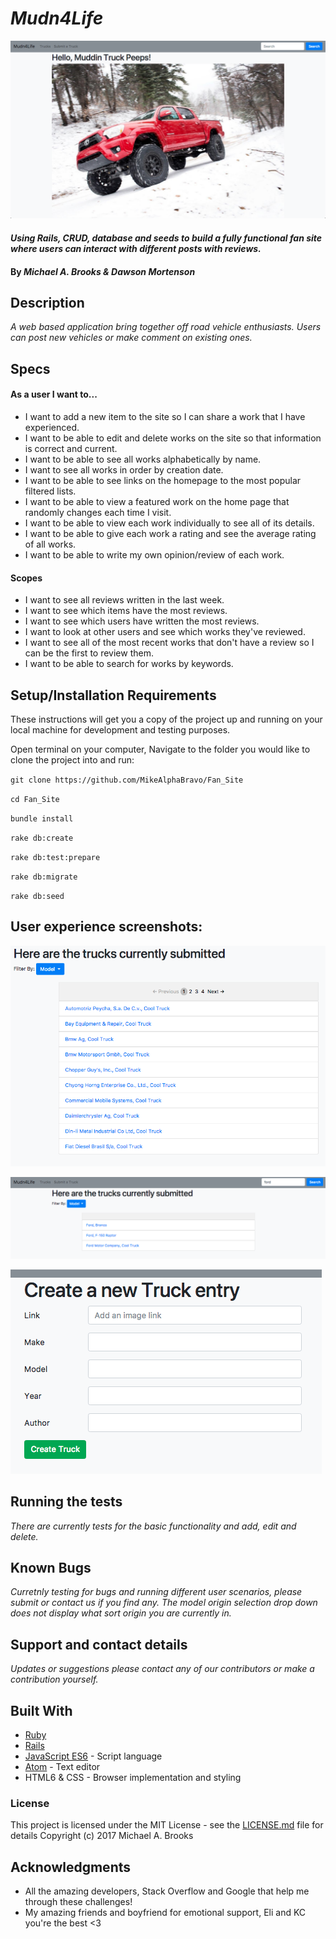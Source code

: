 # _Mudn4Life_

![alt text](/img/homepage.png)

#### _Using Rails, CRUD, database and seeds to build a fully functional fan site where users can interact with different posts with reviews._

#### By _Michael A. Brooks & Dawson Mortenson_

## Description

_A web based application bring together off road vehicle enthusiasts.  Users can post new vehicles or make comment on existing ones._

## Specs

#### As a user I want to...

* I want to add a new item to the site so I can share a work that I have experienced.
* I want to be able to edit and delete works on the site so that information is correct and current.
* I want to be able to see all works alphabetically by name.
* I want to see all works in order by creation date.
* I want to be able to see links on the homepage to the most popular filtered lists.
* I want to be able to view a featured work on the home page that randomly changes each time I visit.
* I want to be able to view each work individually to see all of its details.
* I want to be able to give each work a rating and see the average rating of all works.
* I want to be able to write my own opinion/review of each work.

#### Scopes

* I want to see all reviews written in the last week.
* I want to see which items have the most reviews.
* I want to see which users have written the most reviews.
* I want to look at other users and see which works they've reviewed.
* I want to see all of the most recent works that don't have a review so I can be the first to review them.
* I want to be able to search for works by keywords.

## Setup/Installation Requirements

These instructions will get you a copy of the project up and running on your local machine for development and testing purposes.

Open terminal on your computer,
Navigate to the folder you would like to clone the project into and run:

`git clone https://github.com/MikeAlphaBravo/Fan_Site`

`cd Fan_Site`

`bundle install`

`rake db:create`

`rake db:test:prepare`

`rake db:migrate`

`rake db:seed`

## User experience screenshots:

![alt text](/img/list.png)

![alt text](/img/search.png)

![alt text](/img/create.png)

## Running the tests

_There are currently tests for the basic functionality and add, edit and delete._

## Known Bugs

_Curretnly testing for bugs and running different user scenarios, please submit or contact us if you find any.
The model origin selection drop down does not display what sort origin you are currently in._

## Support and contact details

_Updates or suggestions please contact any of our contributors or make a contribution yourself._

## Built With

* [Ruby](https://www.ruby-lang.org/en/)
* [Rails](http://rubyonrails.org/)
* [JavaScript ES6](https://www.javascript.com/) - Script language
* [Atom](https://atom.io/) - Text editor
* HTML6 & CSS - Browser implementation and styling

### License

This project is licensed under the MIT License - see the [LICENSE.md](LICENSE.md) file for details
Copyright (c) 2017 Michael A. Brooks

## Acknowledgments

* All the amazing developers, Stack Overflow and Google that help me through these challenges!
* My amazing friends and boyfriend for emotional support, Eli and KC you're the best <3
